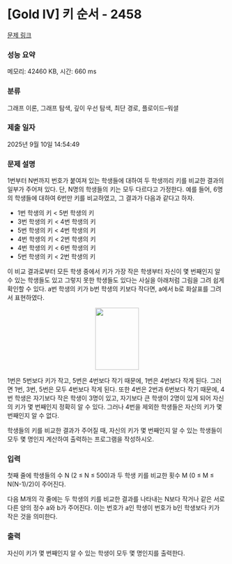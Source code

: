 # [Gold IV] 키 순서 - 2458 

[문제 링크](https://www.acmicpc.net/problem/2458) 

### 성능 요약

메모리: 42460 KB, 시간: 660 ms

### 분류

그래프 이론, 그래프 탐색, 깊이 우선 탐색, 최단 경로, 플로이드–워셜

### 제출 일자

2025년 9월 10일 14:54:49

### 문제 설명

<p>1번부터 N번까지 번호가 붙여져 있는 학생들에 대하여 두 학생끼리 키를 비교한 결과의 일부가 주어져 있다. 단, N명의 학생들의 키는 모두 다르다고 가정한다. 예를 들어, 6명의 학생들에 대하여 6번만 키를 비교하였고, 그 결과가 다음과 같다고 하자.</p>

<ul>
	<li>1번 학생의 키 < 5번 학생의 키</li>
	<li>3번 학생의 키 < 4번 학생의 키</li>
	<li>5번 학생의 키 < 4번 학생의 키</li>
	<li>4번 학생의 키 < 2번 학생의 키</li>
	<li>4번 학생의 키 < 6번 학생의 키</li>
	<li>5번 학생의 키 < 2번 학생의 키</li>
</ul>

<p>이 비교 결과로부터 모든 학생 중에서 키가 가장 작은 학생부터 자신이 몇 번째인지 알 수 있는 학생들도 있고 그렇지 못한 학생들도 있다는 사실을 아래처럼 그림을 그려 쉽게 확인할 수 있다. a번 학생의 키가 b번 학생의 키보다 작다면, a에서 b로 화살표를 그려서 표현하였다.</p>

<p style="text-align: center;"><img alt="" src="https://upload.acmicpc.net/8f9e2484-a3aa-4b97-b1fa-387df4ae58d0/-/preview/" style="width: 100px; height: 142px;"></p>

<p>1번은 5번보다 키가 작고, 5번은 4번보다 작기 때문에, 1번은 4번보다 작게 된다. 그러면 1번, 3번, 5번은 모두 4번보다 작게 된다. 또한 4번은 2번과 6번보다 작기 때문에, 4번 학생은 자기보다 작은 학생이 3명이 있고, 자기보다 큰 학생이 2명이 있게 되어 자신의 키가 몇 번째인지 정확히 알 수 있다. 그러나 4번을 제외한 학생들은 자신의 키가 몇 번째인지 알 수 없다.</p>

<p>학생들의 키를 비교한 결과가 주어질 때, 자신의 키가 몇 번째인지 알 수 있는 학생들이 모두 몇 명인지 계산하여 출력하는 프로그램을 작성하시오.</p>

### 입력 

 <p>첫째 줄에 학생들의 수 N (2 ≤ N ≤ 500)과 두 학생 키를 비교한 횟수 M (0 ≤ M ≤ N(N-1)/2)이 주어진다.</p>

<p>다음 M개의 각 줄에는 두 학생의 키를 비교한 결과를 나타내는 N보다 작거나 같은 서로 다른 양의 정수 a와 b가 주어진다. 이는 번호가 a인 학생이 번호가 b인 학생보다 키가 작은 것을 의미한다.</p>

### 출력 

 <p>자신이 키가 몇 번째인지 알 수 있는 학생이 모두 몇 명인지를 출력한다.</p>

